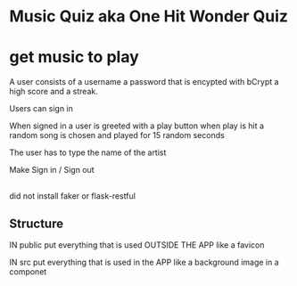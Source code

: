 # Music Quiz aka One Hit Wonder Quiz 


# get music to play



A user consists of a username a password that is encypted with bCrypt
a high score and a streak. 

Users can sign in


When signed in a user is greeted with a play button 
when play is hit a random song is chosen and played for 15 random seconds

The user has to type the name of the artist 



Make Sign in / Sign out


##
did not install faker or flask-restful



## Structure
IN public put everything that is used OUTSIDE THE APP like a favicon

IN src put everything that is used in the APP like a background image in a componet